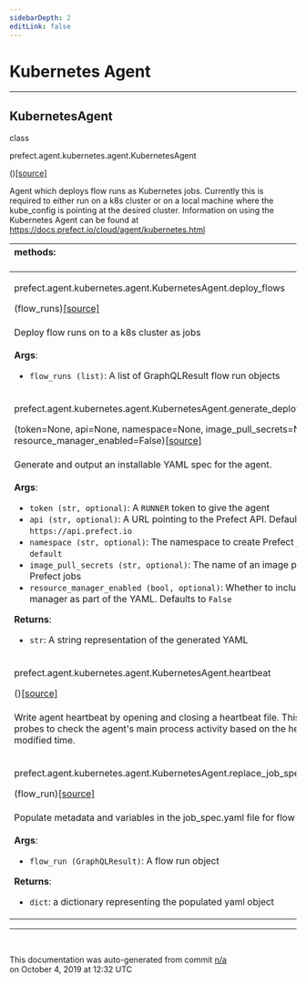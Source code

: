 ```yaml
---
sidebarDepth: 2
editLink: false
---
```

# Kubernetes Agent
---
 ## KubernetesAgent
 <div class='class-sig' id='prefect-agent-kubernetes-agent-kubernetesagent'><p class="prefect-sig">class </p><p class="prefect-class">prefect.agent.kubernetes.agent.KubernetesAgent</p>()<span class="source"><a href="https://github.com/PrefectHQ/prefect/blob/master/src/prefect/agent/kubernetes/agent.py#L31">[source]</a></span></div>

Agent which deploys flow runs as Kubernetes jobs. Currently this is required to either run on a k8s cluster or on a local machine where the kube_config is pointing at the desired cluster. Information on using the Kubernetes Agent can be found at https://docs.prefect.io/cloud/agent/kubernetes.html

|methods: &nbsp;&nbsp;&nbsp;&nbsp;&nbsp;&nbsp;&nbsp;&nbsp;&nbsp;&nbsp;&nbsp;&nbsp;&nbsp;&nbsp;&nbsp;&nbsp;&nbsp;&nbsp;&nbsp;&nbsp;&nbsp;&nbsp;&nbsp;&nbsp;&nbsp;&nbsp;&nbsp;&nbsp;&nbsp;&nbsp;&nbsp;&nbsp;&nbsp;&nbsp;&nbsp;&nbsp;&nbsp;&nbsp;&nbsp;&nbsp;&nbsp;&nbsp;&nbsp;&nbsp;&nbsp;&nbsp;&nbsp;&nbsp;&nbsp;&nbsp;&nbsp;&nbsp;&nbsp;&nbsp;&nbsp;&nbsp;&nbsp;&nbsp;&nbsp;&nbsp;&nbsp;&nbsp;&nbsp;&nbsp;&nbsp;&nbsp;&nbsp;&nbsp;&nbsp;&nbsp;&nbsp;&nbsp;&nbsp;&nbsp;&nbsp;&nbsp;&nbsp;&nbsp;&nbsp;&nbsp;&nbsp;&nbsp;&nbsp;&nbsp;&nbsp;&nbsp;&nbsp;&nbsp;&nbsp;&nbsp;&nbsp;&nbsp;&nbsp;&nbsp;&nbsp;&nbsp;&nbsp;&nbsp;&nbsp;&nbsp;&nbsp;&nbsp;&nbsp;&nbsp;&nbsp;&nbsp;&nbsp;&nbsp;&nbsp;&nbsp;&nbsp;&nbsp;&nbsp;&nbsp;&nbsp;&nbsp;&nbsp;&nbsp;&nbsp;&nbsp;&nbsp;&nbsp;&nbsp;&nbsp;&nbsp;&nbsp;&nbsp;&nbsp;&nbsp;&nbsp;&nbsp;&nbsp;&nbsp;&nbsp;&nbsp;&nbsp;&nbsp;&nbsp;&nbsp;&nbsp;&nbsp;&nbsp;&nbsp;&nbsp;&nbsp;&nbsp;&nbsp;&nbsp;&nbsp;&nbsp;|
|:----|
 | <div class='method-sig' id='prefect-agent-kubernetes-agent-kubernetesagent-deploy-flows'><p class="prefect-class">prefect.agent.kubernetes.agent.KubernetesAgent.deploy_flows</p>(flow_runs)<span class="source"><a href="https://github.com/PrefectHQ/prefect/blob/master/src/prefect/agent/kubernetes/agent.py#L56">[source]</a></span></div>
<p class="methods">Deploy flow runs on to a k8s cluster as jobs<br><br>**Args**:     <ul class="args"><li class="args">`flow_runs (list)`: A list of GraphQLResult flow run objects</li></ul></p>|
 | <div class='method-sig' id='prefect-agent-kubernetes-agent-kubernetesagent-generate-deployment-yaml'><p class="prefect-class">prefect.agent.kubernetes.agent.KubernetesAgent.generate_deployment_yaml</p>(token=None, api=None, namespace=None, image_pull_secrets=None, resource_manager_enabled=False)<span class="source"><a href="https://github.com/PrefectHQ/prefect/blob/master/src/prefect/agent/kubernetes/agent.py#L138">[source]</a></span></div>
<p class="methods">Generate and output an installable YAML spec for the agent.<br><br>**Args**:     <ul class="args"><li class="args">`token (str, optional)`: A `RUNNER` token to give the agent     </li><li class="args">`api (str, optional)`: A URL pointing to the Prefect API. Defaults to         `https://api.prefect.io`     </li><li class="args">`namespace (str, optional)`: The namespace to create Prefect jobs in. Defaults         to `default`     </li><li class="args">`image_pull_secrets (str, optional)`: The name of an image pull secret to use         for Prefect jobs     </li><li class="args">`resource_manager_enabled (bool, optional)`: Whether to include the resource         manager as part of the YAML. Defaults to `False`</li></ul>**Returns**:     <ul class="args"><li class="args">`str`: A string representation of the generated YAML</li></ul></p>|
 | <div class='method-sig' id='prefect-agent-kubernetes-agent-kubernetesagent-heartbeat'><p class="prefect-class">prefect.agent.kubernetes.agent.KubernetesAgent.heartbeat</p>()<span class="source"><a href="https://github.com/PrefectHQ/prefect/blob/master/src/prefect/agent/kubernetes/agent.py#L215">[source]</a></span></div>
<p class="methods">Write agent heartbeat by opening and closing a heartbeat file. This allows liveness probes to check the agent's main process activity based on the heartbeat file's last modified time.</p>|
 | <div class='method-sig' id='prefect-agent-kubernetes-agent-kubernetesagent-replace-job-spec-yaml'><p class="prefect-class">prefect.agent.kubernetes.agent.KubernetesAgent.replace_job_spec_yaml</p>(flow_run)<span class="source"><a href="https://github.com/PrefectHQ/prefect/blob/master/src/prefect/agent/kubernetes/agent.py#L84">[source]</a></span></div>
<p class="methods">Populate metadata and variables in the job_spec.yaml file for flow runs<br><br>**Args**:     <ul class="args"><li class="args">`flow_run (GraphQLResult)`: A flow run object</li></ul>**Returns**:     <ul class="args"><li class="args">`dict`: a dictionary representing the populated yaml object</li></ul></p>|

---
<br>


<p class="auto-gen">This documentation was auto-generated from commit <a href='https://github.com/PrefectHQ/prefect/commit/n/a'>n/a</a> </br>on October 4, 2019 at 12:32 UTC</p>